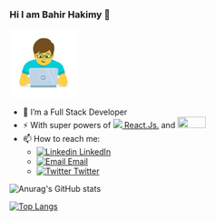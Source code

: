 ### Hi I am Bahir Hakimy 👋
<img src="https://github.com/BahirHakimy/file-storage-for-dostiapi/blob/main/media/download.jfif" width="120"/>

- 🔭 I’m a Full Stack Developer
- ⚡ With super powers of  [<img src="https://upload.wikimedia.org/wikipedia/commons/thumb/a/a7/React-icon.svg/512px-React-icon.svg.png?20220125121207" width="20" height="auto" /> React.Js.](https://reactjs.org/) and [<img src="https://static.djangoproject.com/img/logos/django-logo-negative.svg" width="50" height="20" />](https://www.djangoproject.com/)
- 📫 How to reach me:
  - [![Linkedin](https://i.stack.imgur.com/gVE0j.png) LinkedIn](https://www.linkedin.com/in/bahir-hakimy-533660237)
  - [![Email](https://img.icons8.com/color/0.4x/gmail-new.png) Email](mailto:bahirhakimy2015@gmail.com)
  - [![Twitter](https://img.icons8.com/color/0.4x/twitter) Twitter](https://twitter.com/bahir_hakimy)


![Anurag's GitHub stats](https://github-readme-stats.vercel.app/api?username=BahirHakimy&show_icons=true&theme=onedark)

[![Top Langs](https://github-readme-stats.vercel.app/api/top-langs/?username=BahirHakimy&layout=compact)](https://github.com/anuraghazra/github-readme-stats)

